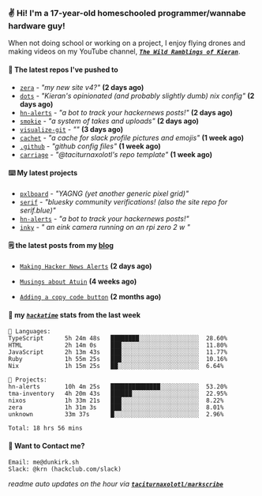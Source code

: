 ### ✌️ Hi! I'm a 17-year-old homeschooled programmer/wannabe hardware guy!

When not doing school or working on a project, I enjoy flying drones and making videos on my YouTube channel, [**_`The Wild Ramblings of Kieran`_**](https://youtube.com/@kieran.rambles).

#### 👷 The latest repos I've pushed to

- [`zera`](https://github.com/taciturnaxolotl/zera) - _"my new site v4?"_ **(2 days ago)**
- [`dots`](https://github.com/taciturnaxolotl/dots) - _"Kieran's opinionated (and probably slightly dumb) nix config"_ **(2 days ago)**
- [`hn-alerts`](https://github.com/taciturnaxolotl/hn-alerts) - _"a bot to track your hackernews posts!"_ **(2 days ago)**
- [`smokie`](https://github.com/taciturnaxolotl/smokie) - _"a system of takes and uploads"_ **(2 days ago)**
- [`visualize-git`](https://github.com/maxwofford/visualize-git) - _""_ **(3 days ago)**
- [`cachet`](https://github.com/taciturnaxolotl/cachet) - _"a cache for slack profile pictures and emojis"_ **(1 week ago)**
- [`.github`](https://github.com/taciturnaxolotl/.github) - _"github config files"_ **(1 week ago)**
- [`carriage`](https://github.com/taciturnaxolotl/carriage) - _"@taciturnaxolotl's repo template"_ **(1 week ago)**

#### ⌨️ My latest projects

- [`pxlboard`](https://github.com/taciturnaxolotl/pxlboard) - _"YAGNG (yet another generic pixel grid)"_
- [`serif`](https://github.com/taciturnaxolotl/serif) - _"bluesky community verifications! (also the site repo for serif.blue)"_
- [`hn-alerts`](https://github.com/taciturnaxolotl/hn-alerts) - _"a bot to track your hackernews posts!"_
- [`inky`](https://github.com/taciturnaxolotl/inky) - _" an eink camera running on an rpi zero 2 w "_

#### 🗒️ the latest posts from my [blog](https://dunkirk.sh)

- [`Making Hacker News Alerts`](https://dunkirk.sh/blog/hn-alerts/) **(2 days ago)**

- [`Musings about Atuin`](https://dunkirk.sh/blog/atuin/) **(4 weeks ago)**

- [`Adding a copy code button`](https://dunkirk.sh/blog/adding-a-copy-button/) **(2 months ago)**



#### 📡 my [_`hackatime`_](https://waka.hackclub.com) stats from the last week

```text
💾 Languages:
TypeScript      5h 24m 48s   ████████░░░░░░░░░░░░░░░░░  28.60%
HTML            2h 14m 0s    ███░░░░░░░░░░░░░░░░░░░░░░  11.80%
JavaScript      2h 13m 43s   ███░░░░░░░░░░░░░░░░░░░░░░  11.77%
Ruby            1h 55m 25s   ███░░░░░░░░░░░░░░░░░░░░░░  10.16%
Nix             1h 15m 25s   ██░░░░░░░░░░░░░░░░░░░░░░░  6.64%

💼 Projects:
hn-alerts       10h 4m 25s   ██████████████░░░░░░░░░░░  53.20%
tma-inventory   4h 20m 43s   ██████░░░░░░░░░░░░░░░░░░░  22.95%
nixos           1h 33m 21s   ███░░░░░░░░░░░░░░░░░░░░░░  8.22%
zera            1h 31m 3s    ███░░░░░░░░░░░░░░░░░░░░░░  8.01%
unknown         33m 37s      █░░░░░░░░░░░░░░░░░░░░░░░░  2.96%

Total: 18 hrs 56 mins
```

#### 📮 Want to Contact me?

```text
Email: me@dunkirk.sh
Slack: @krn (hackclub.com/slack)
```

_readme auto updates on the hour via [**`taciturnaxolotl/markscribe`**](https://github.com/taciturnaxolotl/markscribe)_

